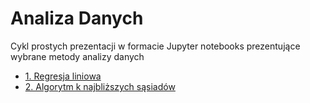 # Analiza Danych

Cykl prostych prezentacji w formacie Jupyter notebooks prezentujące wybrane metody analizy danych 

* [1. Regresja liniowa](./linear_regression_scikit_learn.ipynb)
* [2. Algorytm k najbliższych sąsiadów](./k_nearest_neighbors_scikit_learn.ipynb)
